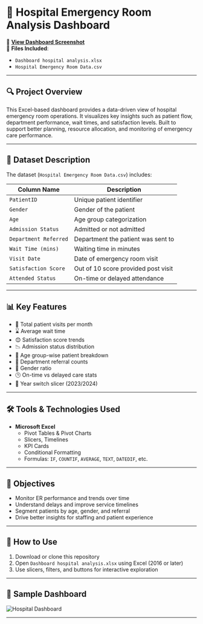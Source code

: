 # 🏥 Hospital Emergency Room Analysis Dashboard

📄 **[View Dashboard Screenshot](https://github.com/your-username/your-repo/blob/main/Screenshot%202025-07-17%20120909.png)**  
📁 **Files Included**:  
- `Dashboard hospital analysis.xlsx`  
- `Hospital Emergency Room Data.csv`  

---

## 🔍 Project Overview

This Excel-based dashboard provides a data-driven view of hospital emergency room operations. It visualizes key insights such as patient flow, department performance, wait times, and satisfaction levels. Built to support better planning, resource allocation, and monitoring of emergency care performance.

---

## 🧾 Dataset Description

The dataset (`Hospital Emergency Room Data.csv`) includes:

| Column Name            | Description                                  |
|------------------------|----------------------------------------------|
| `PatientID`            | Unique patient identifier                    |
| `Gender`               | Gender of the patient                        |
| `Age`                  | Age group categorization                     |
| `Admission Status`     | Admitted or not admitted                     |
| `Department Referred`  | Department the patient was sent to           |
| `Wait Time (mins)`     | Waiting time in minutes                      |
| `Visit Date`           | Date of emergency room visit                 |
| `Satisfaction Score`   | Out of 10 score provided post visit          |
| `Attended Status`      | On-time or delayed attendance                |

---

## 📊 Key Features

- 👥 Total patient visits per month
- ⌛ Average wait time
- 😊 Satisfaction score trends
- 📉 Admission status distribution
- 📌 Age group-wise patient breakdown
- 🧭 Department referral counts
- 🧍 Gender ratio
- 🕒 On-time vs delayed care stats
- 📅 Year switch slicer (2023/2024)

---

## 🛠️ Tools & Technologies Used

- **Microsoft Excel**
  - Pivot Tables & Pivot Charts
  - Slicers, Timelines
  - KPI Cards
  - Conditional Formatting
  - Formulas: `IF`, `COUNTIF`, `AVERAGE`, `TEXT`, `DATEDIF`, etc.

---

## 🎯 Objectives

- Monitor ER performance and trends over time
- Understand delays and improve service timelines
- Segment patients by age, gender, and referral
- Drive better insights for staffing and patient experience

---

## 🚀 How to Use

1. Download or clone this repository  
2. Open `Dashboard hospital analysis.xlsx` using Excel (2016 or later)  
3. Use slicers, filters, and buttons for interactive exploration  

---

## 🧠 Sample Dashboard

![Hospital Dashboard](https://github.com/your-username/your-repo/blob/main/Screenshot%202025-07-17%20120909.png)

---

